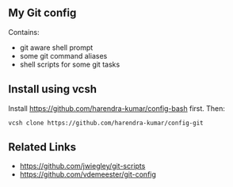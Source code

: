 ## My Git config

Contains:
* git aware shell prompt
* some git command aliases
* shell scripts for some git tasks

## Install using vcsh

Install https://github.com/harendra-kumar/config-bash first. Then:

```
vcsh clone https://github.com/harendra-kumar/config-git
```

## Related Links

* https://github.com/jwiegley/git-scripts
* https://github.com/vdemeester/git-config
